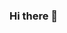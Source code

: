 ### Hi there 👋

<!--
**ivangelica/ivangelica** is a ✨ _special_ ✨ repository because its `README.md` (this file) appears on your GitHub profile.

Here are some ideas to get you started:

- 🔭 I’m currently working on ...
- 🌱 I’m currently learning Biology
- 👯 I’m looking to collaborate on ...
- 🤔 I’m looking for help with ...
- 💬 Ask me about anything!
- 📫 How to reach me: ...
- 😄 Pronouns: she/her
- ⚡ Fun fact: I always dream everytime I sleep
-->
